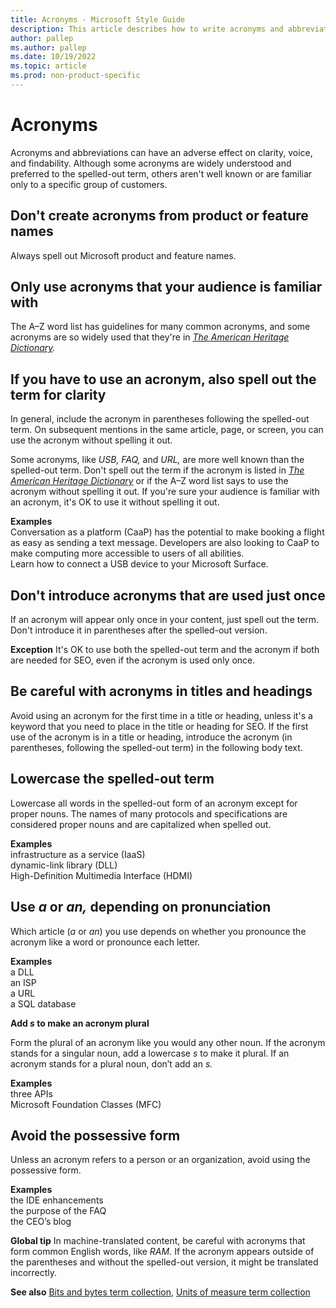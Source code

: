 ```yaml
---
title: Acronyms - Microsoft Style Guide
description: This article describes how to write acronyms and abbreviations per Microsoft style guidelines, with examples.
author: pallep
ms.author: pallep
ms.date: 10/19/2022
ms.topic: article
ms.prod: non-product-specific
---
```


# Acronyms

Acronyms and abbreviations can have an adverse effect on clarity, voice, and
findability. Although some acronyms are widely understood and preferred to the
spelled-out term, others aren't well known or are familiar only to a
specific group of customers. 

## Don't create acronyms from product or feature names

Always spell out Microsoft product and feature names.

## Only use acronyms that your audience is familiar with

The A–Z word list has guidelines for many common acronyms, and some acronyms are so widely used that they're in *[The American Heritage Dictionary](https://ahdictionary.com/).* 

## If you have to use an acronym, also spell out the term for clarity

In general, include the acronym in parentheses following the spelled-out
term. On subsequent mentions in the same article, page, or screen, you can
use the acronym without spelling it out. 

Some acronyms, like *USB, FAQ,* and *URL,* are more well known than the spelled-out term. Don't spell out the term if the acronym is listed in *[The American Heritage Dictionary](https://ahdictionary.com/)* or if the A–Z word list
says to use the acronym without spelling it out. If you're sure your
audience is familiar with an acronym, it's OK to use it without spelling
it out.

**Examples**  
Conversation as a platform (CaaP) has the potential to make booking a flight as easy as sending a text message. Developers are also looking to CaaP to make computing more accessible to users of all abilities.   
Learn how to connect a USB device to your Microsoft Surface.

## Don't introduce acronyms that are used just once

If
an acronym will appear only once in your content, just spell out the
term. Don't introduce it in parentheses after the spelled-out version.

**Exception** It's OK to use both the spelled-out term and the acronym if both are needed for SEO, even if the acronym is used only once.

## Be careful with acronyms in titles and headings

Avoid using an acronym for the first time in a title or heading, unless it's a
keyword that you need to place in the title or heading for SEO. If the
first use of the acronym is in a title or heading, introduce the acronym
(in parentheses, following the spelled-out term) in the following body
text. 

## Lowercase the spelled-out term

Lowercase all words in the spelled-out form of an acronym except for proper
nouns. The names of many protocols and specifications are considered
proper nouns and are capitalized when spelled out.

**Examples**  
infrastructure as a service (IaaS)  
dynamic-link library (DLL)<br>High-Definition Multimedia Interface (HDMI)

## Use *a* or *an,* depending on pronunciation

Which article (*a* or *an*) you use depends on whether you pronounce the acronym like a word or pronounce each letter.

**Examples**  
a DLL  
an ISP  
a URL  
a SQL database

**Add *s* to make an acronym plural**

Form the plural of an acronym like you would any other noun. If the acronym stands for a singular noun, add a lowercase *s* to make it plural. If an acronym stands for a plural noun, don’t add an *s.*

**Examples**  
three APIs  
Microsoft Foundation Classes (MFC)

## Avoid the possessive form

Unless an acronym refers to a person or an organization, avoid using the possessive form.

**Examples**  
the IDE enhancements  
the purpose of the FAQ  
the CEO’s blog

**Global tip** In machine-translated content, be careful with acronyms that form common English words, like *RAM.* If the acronym appears outside of the parentheses and without the spelled-out version, it might be translated incorrectly.

**See also** [Bits and bytes term collection](~/a-z-word-list-term-collections/term-collections/bits-bytes-terms.md), [Units of measure term collection](~/a-z-word-list-term-collections/term-collections/units-of-measure-terms.md)
